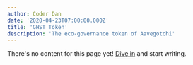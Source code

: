 ```yaml
---
author: Coder Dan
date: '2020-04-23T07:00:00.000Z'
title: 'GHST Token'
description: 'The eco-governance token of Aavegotchi'
---
```


There's no content for this page yet! [Dive in](https://github.com/aavegotchi/aavegotchi-wiki) and start writing.
